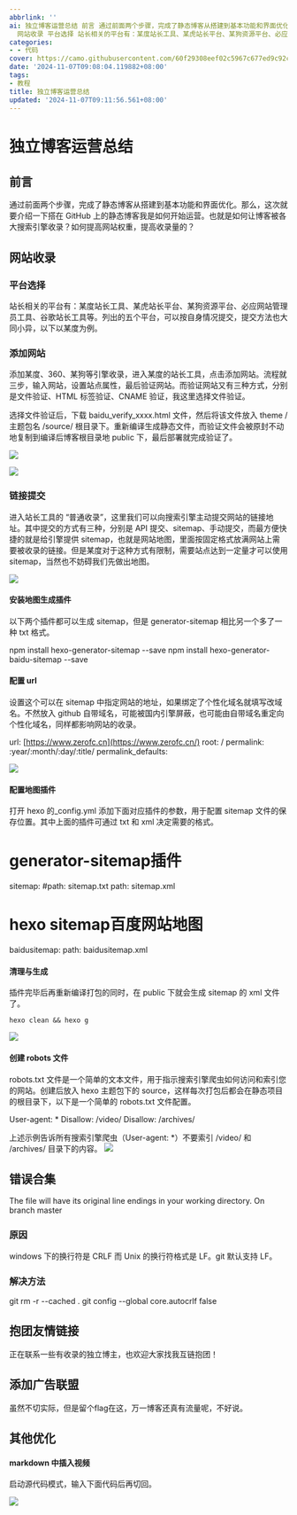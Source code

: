 ```yaml
---
abbrlink: ''
ai: 独立博客运营总结 前言 通过前面两个步骤，完成了静态博客从搭建到基本功能和界面优化。那么，这次就要介绍一下搭在 GitHub 上的静态博客我是如何开始运营。也就是如何让博客被各大搜索引擎收录？如何提高网站权重，提高收录量的？
  网站收录 平台选择 站长相关的平台有：某度站长工具、某虎站长平台、某狗资源平台、必应网站管理员工具、谷歌站长工具等。列出的五个平台，可...
categories:
- - 代码
cover: https://camo.githubusercontent.com/60f29308eef02c5967c677ed9c92ceec5976590bb8e64b20a99cd05fb9805676/68747470733a2f2f6d6d62697a2e717069632e636e2f737a5f6d6d62697a5f6a70672f6f6e65526a586e57354c4659663953427265696236324e4a57374a776a696150577a33347a69626e67316c614662666561504f4867514e446456325366626e61696379486f726e494c546961486d4e704a4e3369635374786d5630772f3634303f77785f666d743d6f746865722666726f6d3d6170706d7367
date: '2024-11-07T09:08:04.119882+08:00'
tags:
- 教程
title: 独立博客运营总结
updated: '2024-11-07T09:11:56.561+08:00'
---
```

# 独立博客运营总结

## 前言

通过前面两个步骤，完成了静态博客从搭建到基本功能和界面优化。那么，这次就要介绍一下搭在 GitHub 上的静态博客我是如何开始运营。也就是如何让博客被各大搜索引擎收录？如何提高网站权重，提高收录量的？

## 网站收录

### 平台选择

站长相关的平台有：某度站长工具、某虎站长平台、某狗资源平台、必应网站管理员工具、谷歌站长工具等。列出的五个平台，可以按自身情况提交，提交方法也大同小异，以下以某度为例。

### 添加网站

添加某度、360、某狗等引擎收录，进入某度的站长工具，点击添加网站。流程就三步，输入网站，设置站点属性，最后验证网站。而验证网站又有三种方式，分别是文件验证、HTML 标签验证、CNAME 验证，我这里选择文件验证。

选择文件验证后，下载 baidu\_verify\_xxxx.html 文件，然后将该文件放入 theme / 主题包名 /source/ 根目录下。重新编译生成静态文件，而验证文件会被原封不动地复制到编译后博客根目录地 public 下，最后部署就完成验证了。

[![](https://camo.githubusercontent.com/60f29308eef02c5967c677ed9c92ceec5976590bb8e64b20a99cd05fb9805676/68747470733a2f2f6d6d62697a2e717069632e636e2f737a5f6d6d62697a5f6a70672f6f6e65526a586e57354c4659663953427265696236324e4a57374a776a696150577a33347a69626e67316c614662666561504f4867514e446456325366626e61696379486f726e494c546961486d4e704a4e3369635374786d5630772f3634303f77785f666d743d6f746865722666726f6d3d6170706d7367)](https://camo.githubusercontent.com/60f29308eef02c5967c677ed9c92ceec5976590bb8e64b20a99cd05fb9805676/68747470733a2f2f6d6d62697a2e717069632e636e2f737a5f6d6d62697a5f6a70672f6f6e65526a586e57354c4659663953427265696236324e4a57374a776a696150577a33347a69626e67316c614662666561504f4867514e446456325366626e61696379486f726e494c546961486d4e704a4e3369635374786d5630772f3634303f77785f666d743d6f746865722666726f6d3d6170706d7367)

[![](https://camo.githubusercontent.com/9437b83fa0fc55e71153bbecdc9215d342df01589bda4dcd53c40ecf170a66c5/68747470733a2f2f6d6d62697a2e717069632e636e2f737a5f6d6d62697a5f6a70672f6f6e65526a586e57354c4659663953427265696236324e4a57374a776a696150577a7538425979766c63766963696234307938337a4330546c6d6d633043776e61787769625a5532414a42674b7641484235387653427579684b772f3634303f77785f666d743d6f746865722666726f6d3d6170706d7367)](https://camo.githubusercontent.com/9437b83fa0fc55e71153bbecdc9215d342df01589bda4dcd53c40ecf170a66c5/68747470733a2f2f6d6d62697a2e717069632e636e2f737a5f6d6d62697a5f6a70672f6f6e65526a586e57354c4659663953427265696236324e4a57374a776a696150577a7538425979766c63766963696234307938337a4330546c6d6d633043776e61787769625a5532414a42674b7641484235387653427579684b772f3634303f77785f666d743d6f746865722666726f6d3d6170706d7367)

### 链接提交

进入站长工具的 “普通收录”，这里我们可以向搜索引擎主动提交网站的链接地址。其中提交的方式有三种，分别是 API 提交、sitemap、手动提交，而最方便快捷的就是给引擎提供 sitemap，也就是网站地图，里面按固定格式放满网站上需要被收录的链接。但是某度对于这种方式有限制，需要站点达到一定量才可以使用 sitemap，当然也不妨碍我们先做出地图。

[![](https://camo.githubusercontent.com/064d4a1334c741350ae511128a000d9296ecbe9249f332f20a065b1a151ccbe9/68747470733a2f2f6d6d62697a2e717069632e636e2f737a5f6d6d62697a5f6a70672f6f6e65526a586e57354c4659663953427265696236324e4a57374a776a696150577a6648304849466e6a35507459777336636275445a684d4647436b4d6762654346587a5546516f63354e327a684539715969617455654c772f3634303f77785f666d743d6f746865722666726f6d3d6170706d7367)](https://camo.githubusercontent.com/064d4a1334c741350ae511128a000d9296ecbe9249f332f20a065b1a151ccbe9/68747470733a2f2f6d6d62697a2e717069632e636e2f737a5f6d6d62697a5f6a70672f6f6e65526a586e57354c4659663953427265696236324e4a57374a776a696150577a6648304849466e6a35507459777336636275445a684d4647436b4d6762654346587a5546516f63354e327a684539715969617455654c772f3634303f77785f666d743d6f746865722666726f6d3d6170706d7367)

#### 安装地图生成插件

以下两个插件都可以生成 sitemap，但是 generator-sitemap 相比另一个多了一种 txt 格式。

npm install hexo-generator-sitemap --save
npm install hexo-generator-baidu-sitemap --save

#### 配置 url

设置这个可以在 sitemap 中指定网站的地址，如果绑定了个性化域名就填写改域名。不然放入 github 自带域名，可能被国内引擎屏蔽，也可能由自带域名重定向个性化域名，同样都影响网站的收录。

url: [https://www.zerofc.cn](https://www.zerofc.cn/)
root: /
permalink: :year/:month/:day/:title/
permalink\_defaults:

[![](https://camo.githubusercontent.com/38de9c5c5002681efb722e39baf2a57c903f461b1d883f26dc86d46bdb3f574e/68747470733a2f2f6d6d62697a2e717069632e636e2f737a5f6d6d62697a5f6a70672f6f6e65526a586e57354c4659663953427265696236324e4a57374a776a696150577a50735a774d61624c684f4b696369616961645873726b706d67454d7441467a59524d676d486f43353469614a434a474578737373763438596d672f3634303f77785f666d743d6f746865722666726f6d3d6170706d7367)](https://camo.githubusercontent.com/38de9c5c5002681efb722e39baf2a57c903f461b1d883f26dc86d46bdb3f574e/68747470733a2f2f6d6d62697a2e717069632e636e2f737a5f6d6d62697a5f6a70672f6f6e65526a586e57354c4659663953427265696236324e4a57374a776a696150577a50735a774d61624c684f4b696369616961645873726b706d67454d7441467a59524d676d486f43353469614a434a474578737373763438596d672f3634303f77785f666d743d6f746865722666726f6d3d6170706d7367)

#### 配置地图插件

打开 hexo 的\_config.yml 添加下面对应插件的参数，用于配置 sitemap 文件的保存位置。其中上面的插件可通过 txt 和 xml 决定需要的格式。

# generator-sitemap插件

sitemap:
#path: sitemap.txt
path: sitemap.xml

# hexo sitemap百度网站地图

baidusitemap:
path: baidusitemap.xml

#### 清理与生成

插件完毕后再重新编译打包的同时，在 public 下就会生成 sitemap 的 xml 文件了。

```nginx
hexo clean && hexo g
```

[![](https://camo.githubusercontent.com/938af7965d1863b4cacd5075ee658fe029ebc8386d974b56864f0ff3d037bf73/68747470733a2f2f6d6d62697a2e717069632e636e2f737a5f6d6d62697a5f6a70672f6f6e65526a586e57354c4659663953427265696236324e4a57374a776a696150577a4d6530596b4f7357796157793335467350623633366c7071703746484569634f6d624469614a4432494c75746455453762566e563569636c512f3634303f77785f666d743d6f746865722666726f6d3d6170706d7367)](https://camo.githubusercontent.com/938af7965d1863b4cacd5075ee658fe029ebc8386d974b56864f0ff3d037bf73/68747470733a2f2f6d6d62697a2e717069632e636e2f737a5f6d6d62697a5f6a70672f6f6e65526a586e57354c4659663953427265696236324e4a57374a776a696150577a4d6530596b4f7357796157793335467350623633366c7071703746484569634f6d624469614a4432494c75746455453762566e563569636c512f3634303f77785f666d743d6f746865722666726f6d3d6170706d7367)

#### 创建 robots 文件

robots.txt 文件是一个简单的文本文件，用于指示搜索引擎爬虫如何访问和索引您的网站。创建后放入 hexo 主题包下的 source，这样每次打包后都会在静态项目的根目录下，以下是一个简单的 robots.txt 文件配置。

User-agent: \*
Disallow: /video/
Disallow: /archives/

上述示例告诉所有搜索引擎爬虫（User-agent: \*）不要索引 /video/ 和 /archives/ 目录下的内容。
[![](https://camo.githubusercontent.com/ed394e47aa76a976e29c4b0a6838239082f940c11cc95582b06dd6b485c6aa05/68747470733a2f2f6d6d62697a2e717069632e636e2f737a5f6d6d62697a5f6a70672f6f6e65526a586e57354c4659663953427265696236324e4a57374a776a696150577a5249645964774c6c5965325150765935566c38616852576b783579363665766875394c5858387a774e786867714648317357484976512f3634303f77785f666d743d6f746865722666726f6d3d6170706d7367)](https://camo.githubusercontent.com/ed394e47aa76a976e29c4b0a6838239082f940c11cc95582b06dd6b485c6aa05/68747470733a2f2f6d6d62697a2e717069632e636e2f737a5f6d6d62697a5f6a70672f6f6e65526a586e57354c4659663953427265696236324e4a57374a776a696150577a5249645964774c6c5965325150765935566c38616852576b783579363665766875394c5858387a774e786867714648317357484976512f3634303f77785f666d743d6f746865722666726f6d3d6170706d7367)

## 错误合集

The file will have its original line endings in your working directory.
On branch master

### 原因

windows 下的换行符是 CRLF 而 Unix 的换行符格式是 LF。git 默认支持 LF。

### 解决方法

git rm -r --cached .
git config --global core.autocrlf false

## 抱团友情链接

正在联系一些有收录的独立博主，也欢迎大家找我互链抱团！

## 添加广告联盟

虽然不切实际，但是留个flag在这，万一博客还真有流量呢，不好说。

## 其他优化

#### markdown 中插入视频

启动源代码模式，输入下面代码后再切回。

[![](https://camo.githubusercontent.com/98cae09c981da1d8b494f1ec8d67a2250f58ce2e83e4294ba40bc1bf3f247cf5/68747470733a2f2f6d6d62697a2e717069632e636e2f737a5f6d6d62697a5f6a70672f6f6e65526a586e57354c4659663953427265696236324e4a57374a776a696150577a6b6b794e3067704f556e715a6c546f345a3639764b4e6963696175454d794530675a586e317075696244696236706f4164585365424f4f4e58772f3634303f77785f666d743d6f746865722666726f6d3d6170706d7367)](https://camo.githubusercontent.com/98cae09c981da1d8b494f1ec8d67a2250f58ce2e83e4294ba40bc1bf3f247cf5/68747470733a2f2f6d6d62697a2e717069632e636e2f737a5f6d6d62697a5f6a70672f6f6e65526a586e57354c4659663953427265696236324e4a57374a776a696150577a6b6b794e3067704f556e715a6c546f345a3639764b4e6963696175454d794530675a586e317075696244696236706f4164585365424f4f4e58772f3634303f77785f666d743d6f746865722666726f6d3d6170706d7367)

